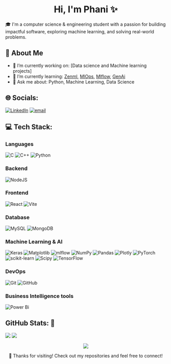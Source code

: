 <div align="center">
  
# Hi, I'm Phani ✨​

</div>

🎓 I'm a computer science & engineering student with a passion for building impactful software, exploring machine learning, and solving real-world problems.

## 🚀 About Me
- 🔭 I’m currently working on: [Data science and Machine learning projects]
- 🌱 I’m currently learning: [Zenml](https://www.zenml.io/), [MlOps](https://ml-ops.org/), [Mlflow](https://mlflow.org/), [GenAi]()
- 💬 Ask me about: Python, Machine Learning, Data Science

  
## 🌐 Socials:
[![LinkedIn](https://img.shields.io/badge/LinkedIn-%230077B5.svg?logo=linkedin&logoColor=white)](https://linkedin.com/in/https://linkedin.com/in/phani-shekar-reddy-bollareddy-a229a922a/) 
[![email](https://img.shields.io/badge/Email-D14836?logo=gmail&logoColor=white)](mailto:phanishekarreddy116@gmail.com) 

## 💻 Tech Stack:

  
  ### Languages
  ![C](https://img.shields.io/badge/c-%2300599C.svg?style=for-the-badge&logo=c&logoColor=white) 
  ![C++](https://img.shields.io/badge/c++-%2300599C.svg?style=for-the-badge&logo=c%2B%2B&logoColor=white) 
  ![Python](https://img.shields.io/badge/python-3670A0?style=for-the-badge&logo=python&logoColor=ffdd54) 
  
  ### Backend
  ![NodeJS](https://img.shields.io/badge/node.js-6DA55F?style=for-the-badge&logo=node.js&logoColor=white) 
  
  ### Frontend
  ![React](https://img.shields.io/badge/react-%2320232a.svg?style=for-the-badge&logo=react&logoColor=%2361DAFB) ![Vite](https://img.shields.io/badge/vite-%23646CFF.svg?style=for-the-badge&logo=vite&logoColor=white) 
  
  ### Database
  ![MySQL](https://img.shields.io/badge/mysql-4479A1.svg?style=for-the-badge&logo=mysql&logoColor=white) ![MongoDB](https://img.shields.io/badge/MongoDB-%234ea94b.svg?style=for-the-badge&logo=mongodb&logoColor=white) 
  
  ### Machine Learning & AI
  ![Keras](https://img.shields.io/badge/Keras-%23D00000.svg?style=for-the-badge&logo=Keras&logoColor=white) 
  ![Matplotlib](https://img.shields.io/badge/Matplotlib-%23ffffff.svg?style=for-the-badge&logo=Matplotlib&logoColor=black) 
  ![mlflow](https://img.shields.io/badge/mlflow-%23d9ead3.svg?style=for-the-badge&logo=numpy&logoColor=blue) 
  ![NumPy](https://img.shields.io/badge/numpy-%23013243.svg?style=for-the-badge&logo=numpy&logoColor=white) 
  ![Pandas](https://img.shields.io/badge/pandas-%23150458.svg?style=for-the-badge&logo=pandas&logoColor=white) 
  ![Plotly](https://img.shields.io/badge/Plotly-%233F4F75.svg?style=for-the-badge&logo=plotly&logoColor=white) 
  ![PyTorch](https://img.shields.io/badge/PyTorch-%23EE4C2C.svg?style=for-the-badge&logo=PyTorch&logoColor=white) 
  ![scikit-learn](https://img.shields.io/badge/scikit--learn-%23F7931E.svg?style=for-the-badge&logo=scikit-learn&logoColor=white) 
  ![Scipy](https://img.shields.io/badge/SciPy-%230C55A5.svg?style=for-the-badge&logo=scipy&logoColor=%white) 
  ![TensorFlow](https://img.shields.io/badge/TensorFlow-%23FF6F00.svg?style=for-the-badge&logo=TensorFlow&logoColor=white) 
  
  ### DevOps
  ![Git](https://img.shields.io/badge/git-%23F05033.svg?style=for-the-badge&logo=git&logoColor=white) 
  ![GitHub](https://img.shields.io/badge/github-%23121011.svg?style=for-the-badge&logo=github&logoColor=white) 
  
  ### Business Intelligence tools
  ![Power Bi](https://img.shields.io/badge/power_bi-F2C811?style=for-the-badge&logo=powerbi&logoColor=black)


## GitHub Stats: 🌱​

![](https://github-readme-stats.vercel.app/api?username=Phani000&theme=transparent&hide_border=false&include_all_commits=false&count_private=false) <space/>
![](https://github-readme-stats.vercel.app/api/top-langs/?username=Phani000&theme=transparent&hide_border=false&include_all_commits=false&count_private=false&layout=compact)<br/>

<div align="center">
  
  ![](https://nirzak-streak-stats.vercel.app/?user=Phani000&theme=transparent&hide_border=false)
  
</div>
  

<div align="center">

🌟 Thanks for visiting! Check out my repositories and feel free to connect!
</div>
<!-- Proudly created with GPRM ( https://gprm.itsvg.in ) -->
